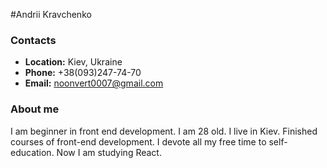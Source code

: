 #Andrii Kravchenko
### Contacts
* __Location:__ Kiev, Ukraine
* __Phone:__ +38(093)247-74-70
* __Email:__ noonvert0007@gmail.com
### About me
I am beginner in front end development. I am 28 old. I live in Kiev. Finished courses of front-end development. I devote all my free time to self-education. Now I am studying React.
